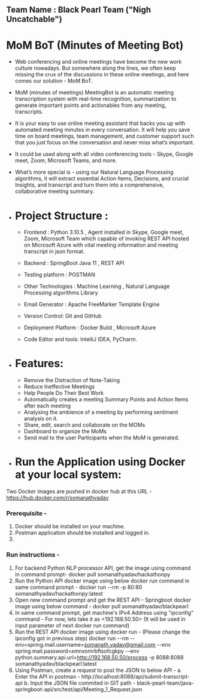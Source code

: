 ## Team Name : Black Pearl Team ("Nigh Uncatchable")

# MoM BoT (Minutes of Meeting Bot)

* Web conferencing and online meetings have become the new work culture nowadays. But somewhere along the lines, we often keep missing the crux of the discussions in  these online meetings, and here comes our solution - MoM BoT. 

* MoM (minutes of meetings) MeetingBot is an automatic meeting transcription system with real-time recognition, summarization to generate important points and actionables from any meeting, transcripts.

* It is your easy to use online meeting assistant that backs you up with automated meeting minutes in every conversation. It will help you save time on board meetings, team management, and customer support such that you just focus on the conversation and never miss what’s important.

* It could be used along with all video conferencing tools - Skype, Google meet, Zoom, Microsoft Teams, and more. 
* What’s more special is - using our Natural Language Processing algorithms, it will extract essential Action Items, Decisions, and crucial Insights, and transcript and turn them into a comprehensive, collaborative meeting summary.

* # Project Structure :
   * Frontend : Python 3.10.5 , Agent installed in Skype, Google meet, Zoom, Microsoft Team 
                  which capable of invoking REST API hosted on Microsoft Azure with vital meeting information and meeting transcript in json format.

    * Backend : SpringBoot Java 11 , REST API 
    
    * Testing platform : POSTMAN

    * Other Technologies : Machine Learning , Natural Language Processing algorithms Library
    
    * Email Generator : Apache FreeMarker Template Engine
    
    * Version Control: Git and GitHub
    
    * Deployment Platform : Docker Build , Microsoft Azure
    
    * Code Editor and tools: IntelliJ IDEA, PyCharm.
    

* # Features:
    * Remove the Distraction of Note-Taking
    * Reduce Ineffective Meetings
    * Help People Do Their Best Work
    * Automatically creates a meeting Summary Points and Action Items after each meeting
    * Analysing the ambience of a meeting by performing sentiment analysis on it.
    * Share, edit, search and collaborate on the MOMs
    * Dashboard to organize the MoMs
    * Send mail to the user Participants when the MoM is generated.

* # Run the Application using Docker at your local system:
Two Docker images are pushed in docker hub at this URL -  https://hub.docker.com/r/somanathyadav
### Prerequisite - 
  1. Docker should be installed on your machine.
  2. Postman application should be installed and logged in.
  3. 
### Run instructions - 
  1. For backend Python NLP processor API, get the image using command in command prompt- 
        docker pull somanathyadav/hackathonpy
  2. Run the Python API docker image using below docker run command in same command prompt -
        docker run --rm -p 80:80 somanathyadav/hackathonpy:latest
  3.  Open new command prompt and get the REST API - Springboot docker image using below command - 
        docker pull somanathyadav/blackpearl     
  4. In same command prompt, get machine's IPv4 Address using "ipconfig" command - 
     For now, lets take it as  <192.168.50.50>  (It will be used in input parameter of next docker run command)
  5. Run the REST API docker image using docker run -
     (Please change the ipconfig got in previous step)
        docker run --rm --env=spring.mail.username=somanath.yadav@gmail.com --env spring.mail.password=xmnxomrbftsofcgkpy --env python.summary.api.url=http://192.168.50.50/process -p 8088:8088 somanathyadav/blackpearl:latest
  6. Using Postman, create a request to post the JSON to below API -
      a. Enter the API in postman -   http://localhost:8088/api/submit-transcript-api
      b. Input the JSON file commited in GIT path - black-pearl-team/java-springboot-api/src/test/api/Meeting_1_Request.json
      
     
